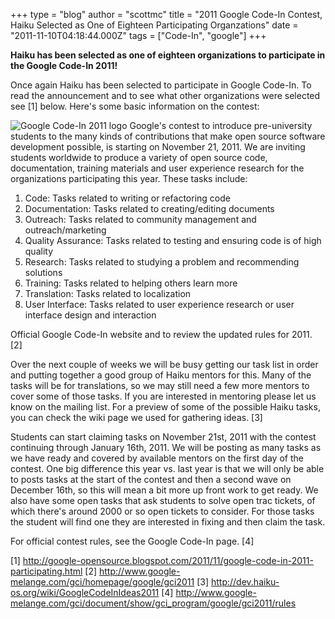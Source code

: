 +++
type = "blog"
author = "scottmc"
title = "2011 Google Code-In Contest, Haiku Selected as One of Eighteen Participating Organzations"
date = "2011-11-10T04:18:44.000Z"
tags = ["Code-In", "google"]
+++

<strong>Haiku has been selected as one of eighteen organizations to participate in the Google Code-In 2011!</strong>

Once again Haiku has been selected to participate in Google Code-In.  To read the announcement and to see what other organizations were selected see [1] below.  Here's some basic information on the contest:

<div class="alert alert-info">
<span class="inline inline-right">
<img src="http://code.google.com/opensource/gci/2011-12/gci_logo.jpg" alt="Google Code-In 2011 logo" /></span>
Google's contest to introduce pre-university students to the many kinds of contributions that make open source software development possible, is starting on November 21, 2011. We are inviting students worldwide to produce a variety of open source code, documentation, training materials and user experience research for the organizations participating this year. These tasks include:

   1. Code: Tasks related to writing or refactoring code
   2. Documentation: Tasks related to creating/editing documents
   3. Outreach: Tasks related to community management and outreach/marketing
   4. Quality Assurance: Tasks related to testing and ensuring code is of high quality
   5. Research: Tasks related to studying a problem and recommending solutions
   6. Training: Tasks related to helping others learn more
   7. Translation: Tasks related to localization
   8. User Interface: Tasks related to user experience research or user interface design and interaction</div>

Official Google Code-In website and to review the updated rules for 2011. [2]

Over the next couple of weeks we will be busy getting our task list in order and putting together a good group of Haiku mentors for this.  Many of the tasks will be for translations, so we may still need a few more mentors to cover some of those tasks.  If you are interested in mentoring please let us know on the mailing list.  For a preview of some of the possible Haiku tasks, you can check the wiki page we used for gathering ideas. [3]
<!--break-->
Students can start claiming tasks on November 21st, 2011 with the contest continuing through January 16th, 2011.  We will be posting as many tasks as we have ready and covered by available mentors on the first day of the contest.  One big difference this year vs. last year is that we will only be able to posts tasks at the start of the contest and then a second wave on December 16th, so this will mean a bit more up front work to get ready.  We also have some open tasks that ask students to solve open trac tickets, of which there's around 2000 or so open tickets to consider.  For those tasks the student will find one they are interested in fixing and then claim the task.

For official contest rules, see the Google Code-In page. [4]

[1] http://google-opensource.blogspot.com/2011/11/google-code-in-2011-participating.html
[2] http://www.google-melange.com/gci/homepage/google/gci2011
[3] http://dev.haiku-os.org/wiki/GoogleCodeInIdeas2011
[4] http://www.google-melange.com/gci/document/show/gci_program/google/gci2011/rules